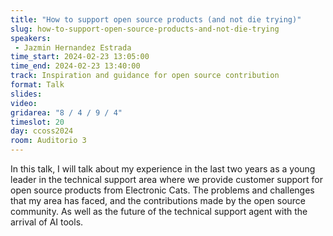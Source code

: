 ```yaml
---
title: "How to support open source products (and not die trying)"
slug: how-to-support-open-source-products-and-not-die-trying
speakers:
 - Jazmin Hernandez Estrada
time_start: 2024-02-23 13:05:00
time_end: 2024-02-23 13:40:00
track: Inspiration and guidance for open source contribution
format: Talk
slides: 
video: 
gridarea: "8 / 4 / 9 / 4"
timeslot: 20
day: ccoss2024
room: Auditorio 3
---
```


In this talk, I will talk about my experience in the last two years as a young leader in the technical support area where we provide customer support for open source products from Electronic Cats. The problems and challenges that my area has faced, and the contributions made by the open source community. As well as the future of the technical support agent with the arrival of AI tools.